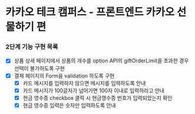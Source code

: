 # 카카오 테크 캠퍼스 - 프론트엔드 카카오 선물하기 편

### 2단계 기능 구현 목록
- [x] 상품 상세 페이지에서 상품의 개수를 option API의 giftOrderLimit을 초과한 경우 선택이 불가하도록 구현
- [x] 결제 페이지의 Form을 validation 하도록 구현
  - [x] 카드 메시지를 입력하지 않으면 메시지를 입력하도록 안내
  - [x] 카드 메시지가 100글자가 넘어가면 100자 이내로 입력하라고 안내
  - [x] 현금 영수증 checkbox 클릭 시 현금영수증 번호가 입력되었는지 확인
  - [x] 현금 영수증 입력은 숫자만 입력하도록 안내